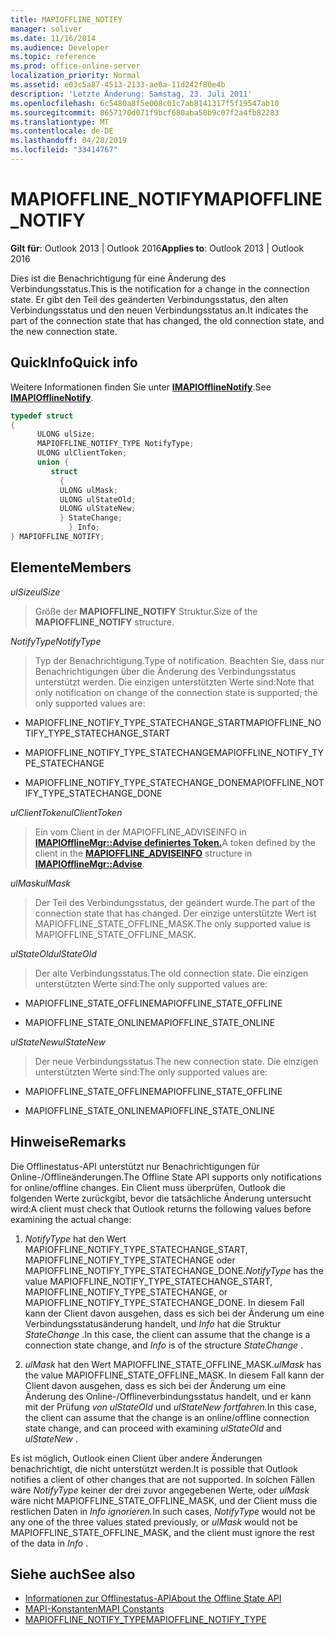 ```yaml
---
title: MAPIOFFLINE_NOTIFY
manager: soliver
ms.date: 11/16/2014
ms.audience: Developer
ms.topic: reference
ms.prod: office-online-server
localization_priority: Normal
ms.assetid: e03c5a87-4513-2133-ae0a-11d242f80e4b
description: 'Letzte Änderung: Samstag, 23. Juli 2011'
ms.openlocfilehash: 6c5480a8f5e008c01c7ab8141317f5f19547ab10
ms.sourcegitcommit: 8657170d071f9bcf680aba50b9c07f2a4fb82283
ms.translationtype: MT
ms.contentlocale: de-DE
ms.lasthandoff: 04/28/2019
ms.locfileid: "33414767"
---
```

# <a name="mapioffline_notify"></a><span data-ttu-id="b7959-103">MAPIOFFLINE_NOTIFY</span><span class="sxs-lookup"><span data-stu-id="b7959-103">MAPIOFFLINE_NOTIFY</span></span>

<span data-ttu-id="b7959-104">**Gilt für**: Outlook 2013 | Outlook 2016</span><span class="sxs-lookup"><span data-stu-id="b7959-104">**Applies to**: Outlook 2013 | Outlook 2016</span></span> 
  
<span data-ttu-id="b7959-105">Dies ist die Benachrichtigung für eine Änderung des Verbindungsstatus.</span><span class="sxs-lookup"><span data-stu-id="b7959-105">This is the notification for a change in the connection state.</span></span> <span data-ttu-id="b7959-106">Er gibt den Teil des geänderten Verbindungsstatus, den alten Verbindungsstatus und den neuen Verbindungsstatus an.</span><span class="sxs-lookup"><span data-stu-id="b7959-106">It indicates the part of the connection state that has changed, the old connection state, and the new connection state.</span></span>
  
## <a name="quick-info"></a><span data-ttu-id="b7959-107">QuickInfo</span><span class="sxs-lookup"><span data-stu-id="b7959-107">Quick info</span></span>

<span data-ttu-id="b7959-108">Weitere Informationen finden Sie unter **[IMAPIOfflineNotify](imapiofflinenotifyiunknown.md)**.</span><span class="sxs-lookup"><span data-stu-id="b7959-108">See **[IMAPIOfflineNotify](imapiofflinenotifyiunknown.md)**.</span></span> 
  
```cpp
typedef struct  
{ 
      ULONG ulSize; 
      MAPIOFFLINE_NOTIFY_TYPE NotifyType; 
      ULONG ulClientToken; 
      union { 
         struct 
           { 
           ULONG ulMask; 
           ULONG ulStateOld; 
           ULONG ulStateNew; 
           } StateChange; 
             } Info; 
} MAPIOFFLINE_NOTIFY;
```

## <a name="members"></a><span data-ttu-id="b7959-109">Elemente</span><span class="sxs-lookup"><span data-stu-id="b7959-109">Members</span></span>

 <span data-ttu-id="b7959-110">_ulSize_</span><span class="sxs-lookup"><span data-stu-id="b7959-110">_ulSize_</span></span>
  
> <span data-ttu-id="b7959-111">Größe der **MAPIOFFLINE_NOTIFY** Struktur.</span><span class="sxs-lookup"><span data-stu-id="b7959-111">Size of the **MAPIOFFLINE_NOTIFY** structure.</span></span> 
    
 <span data-ttu-id="b7959-112">_NotifyType_</span><span class="sxs-lookup"><span data-stu-id="b7959-112">_NotifyType_</span></span>
  
> <span data-ttu-id="b7959-113">Typ der Benachrichtigung.</span><span class="sxs-lookup"><span data-stu-id="b7959-113">Type of notification.</span></span> <span data-ttu-id="b7959-114">Beachten Sie, dass nur Benachrichtigungen über die Änderung des Verbindungsstatus unterstützt werden. Die einzigen unterstützten Werte sind:</span><span class="sxs-lookup"><span data-stu-id="b7959-114">Note that only notification on change of the connection state is supported; the only supported values are:</span></span>
    
   - <span data-ttu-id="b7959-115">MAPIOFFLINE_NOTIFY_TYPE_STATECHANGE_START</span><span class="sxs-lookup"><span data-stu-id="b7959-115">MAPIOFFLINE_NOTIFY_TYPE_STATECHANGE_START</span></span>
    
   - <span data-ttu-id="b7959-116">MAPIOFFLINE_NOTIFY_TYPE_STATECHANGE</span><span class="sxs-lookup"><span data-stu-id="b7959-116">MAPIOFFLINE_NOTIFY_TYPE_STATECHANGE</span></span>
    
   - <span data-ttu-id="b7959-117">MAPIOFFLINE_NOTIFY_TYPE_STATECHANGE_DONE</span><span class="sxs-lookup"><span data-stu-id="b7959-117">MAPIOFFLINE_NOTIFY_TYPE_STATECHANGE_DONE</span></span>
    
 <span data-ttu-id="b7959-118">_ulClientToken_</span><span class="sxs-lookup"><span data-stu-id="b7959-118">_ulClientToken_</span></span>
  
> <span data-ttu-id="b7959-119">Ein vom Client in **[](mapioffline_adviseinfo.md)** der MAPIOFFLINE_ADVISEINFO in **[IMAPIOfflineMgr::Advise definiertes Token.](imapiofflinemgr-advise.md)**</span><span class="sxs-lookup"><span data-stu-id="b7959-119">A token defined by the client in the **[MAPIOFFLINE_ADVISEINFO](mapioffline_adviseinfo.md)** structure in **[IMAPIOfflineMgr::Advise](imapiofflinemgr-advise.md)**.</span></span> 
    
 <span data-ttu-id="b7959-120">_ulMask_</span><span class="sxs-lookup"><span data-stu-id="b7959-120">_ulMask_</span></span>
  
> <span data-ttu-id="b7959-121">Der Teil des Verbindungsstatus, der geändert wurde.</span><span class="sxs-lookup"><span data-stu-id="b7959-121">The part of the connection state that has changed.</span></span> <span data-ttu-id="b7959-122">Der einzige unterstützte Wert ist MAPIOFFLINE_STATE_OFFLINE_MASK.</span><span class="sxs-lookup"><span data-stu-id="b7959-122">The only supported value is MAPIOFFLINE_STATE_OFFLINE_MASK.</span></span>
    
 <span data-ttu-id="b7959-123">_ulStateOld_</span><span class="sxs-lookup"><span data-stu-id="b7959-123">_ulStateOld_</span></span>
  
> <span data-ttu-id="b7959-124">Der alte Verbindungsstatus.</span><span class="sxs-lookup"><span data-stu-id="b7959-124">The old connection state.</span></span> <span data-ttu-id="b7959-125">Die einzigen unterstützten Werte sind:</span><span class="sxs-lookup"><span data-stu-id="b7959-125">The only supported values are:</span></span>
    
   - <span data-ttu-id="b7959-126">MAPIOFFLINE_STATE_OFFLINE</span><span class="sxs-lookup"><span data-stu-id="b7959-126">MAPIOFFLINE_STATE_OFFLINE</span></span>
    
   - <span data-ttu-id="b7959-127">MAPIOFFLINE_STATE_ONLINE</span><span class="sxs-lookup"><span data-stu-id="b7959-127">MAPIOFFLINE_STATE_ONLINE</span></span>
    
 <span data-ttu-id="b7959-128">_ulStateNew_</span><span class="sxs-lookup"><span data-stu-id="b7959-128">_ulStateNew_</span></span>
  
> <span data-ttu-id="b7959-129">Der neue Verbindungsstatus.</span><span class="sxs-lookup"><span data-stu-id="b7959-129">The new connection state.</span></span> <span data-ttu-id="b7959-130">Die einzigen unterstützten Werte sind:</span><span class="sxs-lookup"><span data-stu-id="b7959-130">The only supported values are:</span></span>
    
   - <span data-ttu-id="b7959-131">MAPIOFFLINE_STATE_OFFLINE</span><span class="sxs-lookup"><span data-stu-id="b7959-131">MAPIOFFLINE_STATE_OFFLINE</span></span>
    
   - <span data-ttu-id="b7959-132">MAPIOFFLINE_STATE_ONLINE</span><span class="sxs-lookup"><span data-stu-id="b7959-132">MAPIOFFLINE_STATE_ONLINE</span></span>
    
## <a name="remarks"></a><span data-ttu-id="b7959-133">Hinweise</span><span class="sxs-lookup"><span data-stu-id="b7959-133">Remarks</span></span>

<span data-ttu-id="b7959-134">Die Offlinestatus-API unterstützt nur Benachrichtigungen für Online-/Offlineänderungen.</span><span class="sxs-lookup"><span data-stu-id="b7959-134">The Offline State API supports only notifications for online/offline changes.</span></span> <span data-ttu-id="b7959-135">Ein Client muss überprüfen, Outlook die folgenden Werte zurückgibt, bevor die tatsächliche Änderung untersucht wird:</span><span class="sxs-lookup"><span data-stu-id="b7959-135">A client must check that Outlook returns the following values before examining the actual change:</span></span>
  
1.  <span data-ttu-id="b7959-136">*NotifyType*  hat den Wert MAPIOFFLINE_NOTIFY_TYPE_STATECHANGE_START, MAPIOFFLINE_NOTIFY_TYPE_STATECHANGE oder MAPIOFFLINE_NOTIFY_TYPE_STATECHANGE_DONE.</span><span class="sxs-lookup"><span data-stu-id="b7959-136">*NotifyType*  has the value MAPIOFFLINE_NOTIFY_TYPE_STATECHANGE_START, MAPIOFFLINE_NOTIFY_TYPE_STATECHANGE, or MAPIOFFLINE_NOTIFY_TYPE_STATECHANGE_DONE.</span></span> <span data-ttu-id="b7959-137">In diesem Fall kann der Client davon ausgehen, dass es sich bei der Änderung um eine Verbindungsstatusänderung handelt, und  *Info*  hat die Struktur  *StateChange*  .</span><span class="sxs-lookup"><span data-stu-id="b7959-137">In this case, the client can assume that the change is a connection state change, and  *Info*  is of the structure  *StateChange*  .</span></span> 
    
2.  <span data-ttu-id="b7959-138">*ulMask*  hat den Wert MAPIOFFLINE_STATE_OFFLINE_MASK.</span><span class="sxs-lookup"><span data-stu-id="b7959-138">*ulMask*  has the value MAPIOFFLINE_STATE_OFFLINE_MASK.</span></span> <span data-ttu-id="b7959-139">In diesem Fall kann der Client davon ausgehen, dass es sich bei der Änderung um eine Änderung des Online-/Offlineverbindungsstatus handelt, und er kann mit der Prüfung *von ulStateOld* und *ulStateNew fortfahren.*</span><span class="sxs-lookup"><span data-stu-id="b7959-139">In this case, the client can assume that the change is an online/offline connection state change, and can proceed with examining  *ulStateOld*  and  *ulStateNew*  .</span></span> 
    
<span data-ttu-id="b7959-140">Es ist möglich, Outlook einen Client über andere Änderungen benachrichtigt, die nicht unterstützt werden.</span><span class="sxs-lookup"><span data-stu-id="b7959-140">It is possible that Outlook notifies a client of other changes that are not supported.</span></span> <span data-ttu-id="b7959-141">In solchen Fällen wäre *NotifyType* keiner der drei zuvor angegebenen Werte, oder *ulMask* wäre nicht MAPIOFFLINE_STATE_OFFLINE_MASK, und der Client muss die restlichen Daten in *Info ignorieren.*</span><span class="sxs-lookup"><span data-stu-id="b7959-141">In such cases,  *NotifyType*  would not be any one of the three values stated previously, or  *ulMask*  would not be MAPIOFFLINE_STATE_OFFLINE_MASK, and the client must ignore the rest of the data in  *Info*  .</span></span> 
  
## <a name="see-also"></a><span data-ttu-id="b7959-142">Siehe auch</span><span class="sxs-lookup"><span data-stu-id="b7959-142">See also</span></span>

- [<span data-ttu-id="b7959-143">Informationen zur Offlinestatus-API</span><span class="sxs-lookup"><span data-stu-id="b7959-143">About the Offline State API</span></span>](about-the-offline-state-api.md)  
- [<span data-ttu-id="b7959-144">MAPI-Konstanten</span><span class="sxs-lookup"><span data-stu-id="b7959-144">MAPI Constants</span></span>](mapi-constants.md)  
- [<span data-ttu-id="b7959-145">MAPIOFFLINE_NOTIFY_TYPE</span><span class="sxs-lookup"><span data-stu-id="b7959-145">MAPIOFFLINE_NOTIFY_TYPE</span></span>](mapioffline_notify_type.md)


